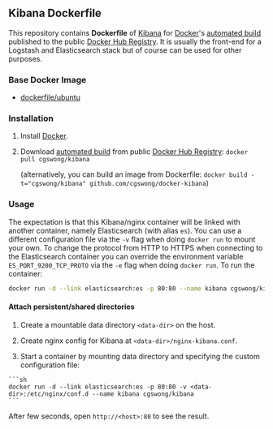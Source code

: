 ## Kibana Dockerfile

This repository contains **Dockerfile** of [Kibana](http://www.elasticsearch.org/) for [Docker](https://www.docker.com/)'s [automated build](https://registry.hub.docker.com/u/cgswong/kibana/) published to the public [Docker Hub Registry](https://registry.hub.docker.com/).
It is usually the front-end for a Logstash and Elasticsearch stack but of course can be used for other purposes.


### Base Docker Image

* [dockerfile/ubuntu](http://dockerfile.github.io/#/ubuntu)


### Installation

1. Install [Docker](https://www.docker.com/).

2. Download [automated build](https://registry.hub.docker.com/u/cgswong/kibana/) from public [Docker Hub Registry](https://registry.hub.docker.com/): `docker pull cgswong/kibana`

   (alternatively, you can build an image from Dockerfile: `docker build -t="cgswong/kibana" github.com/cgswong/docker-kibana`)


### Usage
The expectation is that this Kibana/nginx container will be linked with another container, namely Elasticsearch (with alias `es`). You can use a different configuration file via the `-v` flag when doing `docker run` to mount your own. To change the protocol from HTTP to HTTPS when connecting to the Elasticsearch container you can override the environment variable `ES_PORT_9200_TCP_PROTO` via the `-e` flag when doing `docker run`. To run the container:

```sh
docker run -d --link elasticsearch:es -p 80:80 --name kibana cgswong/kibana
```

#### Attach persistent/shared directories

  1. Create a mountable data directory `<data-dir>` on the host.

  2. Create nginx config for Kibana at `<data-dir>/nginx-kibana.conf`.

  3. Start a container by mounting data directory and specifying the custom configuration file:

    ```sh
    docker run -d --link elasticsearch:es -p 80:80 -v <data-dir>:/etc/nginx/conf.d --name kibana cgswong/kibana
    ```

After few seconds, open `http://<host>:80` to see the result.

